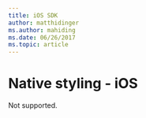 ```yaml
---
title: iOS SDK
author: matthidinger
ms.author: mahiding
ms.date: 06/26/2017
ms.topic: article
---
```


# Native styling - iOS

Not supported.